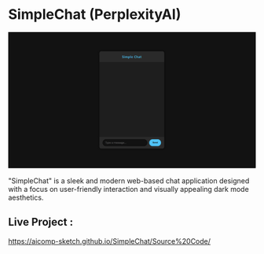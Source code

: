 # SimpleChat (PerplexityAI)

![My Screenshot](Images/Image1.PNG)

"SimpleChat" is a sleek and modern web-based chat application designed with a focus on user-friendly interaction and visually appealing dark mode aesthetics.

## Live Project :
https://aicomp-sketch.github.io/SimpleChat/Source%20Code/
